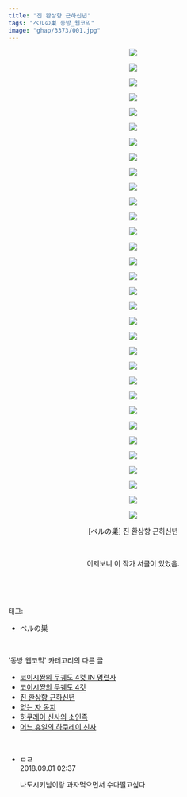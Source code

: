 ```yaml
---
title: "진 환상향 근하신년"
tags: "ベルの巣 동방_웹코믹"
image: "ghap/3373/001.jpg"
---
```

<div class="article">
<p style="text-align: center; clear: none; float: none;"><img src="{{ site.nasurl }}/ghap/3373/001.jpg"/></p>
<p style="text-align: center; clear: none; float: none;"><img src="{{ site.nasurl }}/ghap/3373/002.jpg"/></p>
<p style="text-align: center; clear: none; float: none;"><img src="{{ site.nasurl }}/ghap/3373/003.jpg"/></p>
<p style="text-align: center; clear: none; float: none;"><img src="{{ site.nasurl }}/ghap/3373/004.jpg"/></p>
<p style="text-align: center; clear: none; float: none;"><img src="{{ site.nasurl }}/ghap/3373/005.jpg"/></p>
<p style="text-align: center; clear: none; float: none;"><img src="{{ site.nasurl }}/ghap/3373/006.jpg"/></p>
<p style="text-align: center; clear: none; float: none;"><img src="{{ site.nasurl }}/ghap/3373/007.jpg"/></p>
<p style="text-align: center; clear: none; float: none;"><img src="{{ site.nasurl }}/ghap/3373/008.jpg"/></p>
<p style="text-align: center; clear: none; float: none;"><img src="{{ site.nasurl }}/ghap/3373/009.jpg"/></p>
<p style="text-align: center; clear: none; float: none;"><img src="{{ site.nasurl }}/ghap/3373/010.jpg"/></p>
<p style="text-align: center; clear: none; float: none;"><img src="{{ site.nasurl }}/ghap/3373/011.jpg"/></p>
<p style="text-align: center; clear: none; float: none;"><img src="{{ site.nasurl }}/ghap/3373/012.jpg"/></p>
<p style="text-align: center; clear: none; float: none;"><img src="{{ site.nasurl }}/ghap/3373/013.jpg"/></p>
<p style="text-align: center; clear: none; float: none;"><img src="{{ site.nasurl }}/ghap/3373/014.jpg"/></p>
<p style="text-align: center; clear: none; float: none;"><img src="{{ site.nasurl }}/ghap/3373/015.jpg"/></p>
<p style="text-align: center; clear: none; float: none;"><img src="{{ site.nasurl }}/ghap/3373/016.jpg"/></p>
<p style="text-align: center; clear: none; float: none;"><img src="{{ site.nasurl }}/ghap/3373/017.jpg"/></p>
<p style="text-align: center; clear: none; float: none;"><img src="{{ site.nasurl }}/ghap/3373/018.jpg"/></p>
<p style="text-align: center; clear: none; float: none;"><img src="{{ site.nasurl }}/ghap/3373/019.jpg"/></p>
<p style="text-align: center; clear: none; float: none;"><img src="{{ site.nasurl }}/ghap/3373/020.jpg"/></p>
<p style="text-align: center; clear: none; float: none;"><img src="{{ site.nasurl }}/ghap/3373/021.jpg"/></p>
<p style="text-align: center; clear: none; float: none;"><img src="{{ site.nasurl }}/ghap/3373/022.jpg"/></p>
<p style="text-align: center; clear: none; float: none;"><img src="{{ site.nasurl }}/ghap/3373/023.jpg"/></p>
<p style="text-align: center; clear: none; float: none;"><img src="{{ site.nasurl }}/ghap/3373/024.jpg"/></p>
<p style="text-align: center; clear: none; float: none;"><img src="{{ site.nasurl }}/ghap/3373/025.jpg"/></p>
<p style="text-align: center; clear: none; float: none;"><img src="{{ site.nasurl }}/ghap/3373/026.jpg"/></p>
<p style="text-align: center; clear: none; float: none;"><img src="{{ site.nasurl }}/ghap/3373/027.jpg"/></p>
<p style="text-align: center; clear: none; float: none;"><img src="{{ site.nasurl }}/ghap/3373/028.jpg"/></p>
<p style="text-align: center; clear: none; float: none;"><img src="{{ site.nasurl }}/ghap/3373/029.jpg"/></p>
<p style="text-align: center; clear: none; float: none;"><img src="{{ site.nasurl }}/ghap/3373/030.jpg"/></p>
<p style="text-align: center; clear: none; float: none;"><img src="{{ site.nasurl }}/ghap/3373/031.jpg"/></p>
<p style="text-align: center; clear: none; float: none;"><img src="{{ site.nasurl }}/ghap/3373/032.jpg"/></p>
<p style="text-align: center; clear: none; float: none;">[ベルの巣] 진 환상향 근하신년</p>
<p style="text-align: center; clear: none; float: none;"><br/></p>
<p style="text-align: center; clear: none; float: none;">이제보니 이 작가 서클이 있었음.</p>
<p><br/></p>
</div><br/>
<div class="tagTrail">
<p>태그: </p>
<ul>
<li>ベルの巣</li>
</ul>
</div><br/>
<div class="another">
<p>'동방 웹코믹' 카테고리의 다른 글</p>
<ul>
<li><a href="/2017-06-13-ghap_3375">코이시쨩의 무궤도 4컷 IN 명련사</a></li>
<li><a href="/2017-06-13-ghap_3374">코이시쨩의 무궤도 4컷</a></li>
<li><a href="/2017-06-13-ghap_3373">진 환상향 근하신년</a></li>
<li><a href="/2017-06-11-ghap_3372">없는 자 동지</a></li>
<li><a href="/2017-06-11-ghap_3371">하쿠레이 신사의 소인족</a></li>
<li><a href="/2017-06-11-ghap_3370">어느 휴일의 하쿠레이 신사</a></li>
</ul>
</div><br/>
<div class="cb_module cb_fluid">
<div class="cb_wrt cb_profile">
<div class="comment">
<ul>
<li class="cb_thumb_off" id="comment15322832">
<div class="cb_comment_area">
<div class="cb_info_area">
<div class="cb_section">
<span class="cb_nick_name">ㅁㄹ</span>
</div>
<div class="cb_section">
<span class="cb_date">2018.09.01 02:37 </span>
</div>
</div>
<div class="cb_dsc_comment">
<p class="cb_dsc">
											나도시키님이랑 과자먹으면서 수다떨고싶다
										</p>
</div>
</div></li>
</ul>
</div>
</div><!-- commentList close -->
</div><br/>
